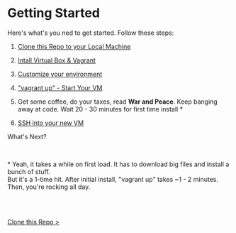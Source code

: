 # Getting Started 

Here's what's you ned to get started.  Follow these steps:

1. [Clone this Repo to your Local Machine](clone-this-repo.md)

2. [Intall Virtual Box & Vagrant](install-virtual-box-vagrant.md)

3. [Customize your environment](customize-environment.md)

4. ["vagrant up" - Start Your VM](vagrant-up.md)
    
5. Get some coffee, do your taxes, read __War and Peace__.  Keep banging away at code.  Wait 20 - 30 minutes for first time install *

6. [SSH into your new VM](ssh-into-vm.md)

What's Next?

<br>
 
\* Yeah, it takes a while on first load.  It has to download big files and install a bunch of stuff.  
   But it's a 1-time hit.  After initial install, "vagrant up" takes ~1 - 2 minutes.  Then, you're rocking all day.
   
<br>
<br> 

[Clone this Repo >](clone-this-repo.md)

